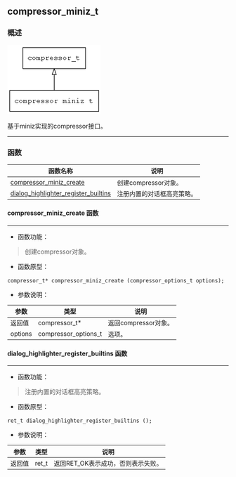 ## compressor\_miniz\_t
### 概述
![image](images/compressor_miniz_t_0.png)

基于miniz实现的compressor接口。

----------------------------------
### 函数
<p id="compressor_miniz_t_methods">

| 函数名称 | 说明 | 
| -------- | ------------ | 
| <a href="#compressor_miniz_t_compressor_miniz_create">compressor\_miniz\_create</a> | 创建compressor对象。 |
| <a href="#compressor_miniz_t_dialog_highlighter_register_builtins">dialog\_highlighter\_register\_builtins</a> | 注册内置的对话框高亮策略。 |
#### compressor\_miniz\_create 函数
-----------------------

* 函数功能：

> <p id="compressor_miniz_t_compressor_miniz_create">创建compressor对象。


* 函数原型：

```
compressor_t* compressor_miniz_create (compressor_options_t options);
```

* 参数说明：

| 参数 | 类型 | 说明 |
| -------- | ----- | --------- |
| 返回值 | compressor\_t* | 返回compressor对象。 |
| options | compressor\_options\_t | 选项。 |
#### dialog\_highlighter\_register\_builtins 函数
-----------------------

* 函数功能：

> <p id="compressor_miniz_t_dialog_highlighter_register_builtins">注册内置的对话框高亮策略。


* 函数原型：

```
ret_t dialog_highlighter_register_builtins ();
```

* 参数说明：

| 参数 | 类型 | 说明 |
| -------- | ----- | --------- |
| 返回值 | ret\_t | 返回RET\_OK表示成功，否则表示失败。 |
